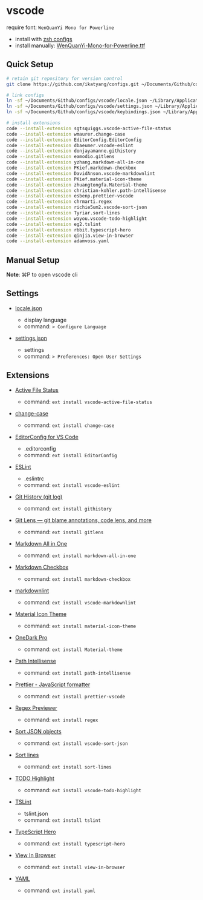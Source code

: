# vscode

require font: `WenQuanYi Mono for Powerline`

- install with [zsh configs](../others/zsh.md)
- install manually: [WenQuanYi-Mono-for-Powerline.ttf](https://github.com/ikatyang/zsh-theme/raw/master/fonts/WenQuanYi-Mono-for-Powerline.ttf)

## Quick Setup

```sh
# retain git repository for version control
git clone https://github.com/ikatyang/configs.git ~/Documents/Github/configs

# link configs
ln -sf ~/Documents/Github/configs/vscode/locale.json ~/Library/Application\ Support/Code/User
ln -sf ~/Documents/Github/configs/vscode/settings.json ~/Library/Application\ Support/Code/User
ln -sf ~/Documents/Github/configs/vscode/keybindings.json ~/Library/Application\ Support/Code/User

# install extensions
code --install-extension sgtsquiggs.vscode-active-file-status
code --install-extension wmaurer.change-case
code --install-extension EditorConfig.EditorConfig
code --install-extension dbaeumer.vscode-eslint
code --install-extension donjayamanne.githistory
code --install-extension eamodio.gitlens
code --install-extension yzhang.markdown-all-in-one
code --install-extension PKief.markdown-checkbox
code --install-extension DavidAnson.vscode-markdownlint
code --install-extension PKief.material-icon-theme
code --install-extension zhuangtongfa.Material-theme
code --install-extension christian-kohler.path-intellisense
code --install-extension esbenp.prettier-vscode
code --install-extension chrmarti.regex
code --install-extension richie5um2.vscode-sort-json
code --install-extension Tyriar.sort-lines
code --install-extension wayou.vscode-todo-highlight
code --install-extension eg2.tslint
code --install-extension rbbit.typescript-hero
code --install-extension qinjia.view-in-browser
code --install-extension adamvoss.yaml
```

## Manual Setup

**Note**: ⌘P to open vscode cli

## Settings

- [locale.json](./locale.json)
  - display language
  - command: `> Configure Language`

- [settings.json](./settings.json)
  - settings
  - command: `> Preferences: Open User Settings`

## Extensions

- [Active File Status](https://marketplace.visualstudio.com/items?itemName=sgtsquiggs.vscode-active-file-status)
  - command: `ext install vscode-active-file-status`

- [change-case](https://marketplace.visualstudio.com/items?itemName=wmaurer.change-case)
  - command: `ext install change-case`

- [EditorConfig for VS Code](https://marketplace.visualstudio.com/items?itemName=EditorConfig.EditorConfig)
  - .editorconfig
  - command: `ext install EditorConfig`

- [ESLint](https://marketplace.visualstudio.com/items?itemName=dbaeumer.vscode-eslint)
  - .eslintrc
  - command: `ext install vscode-eslint`

- [Git History (git log)](https://marketplace.visualstudio.com/items?itemName=donjayamanne.githistory)
  - command: `ext install githistory`

- [Git Lens — git blame annotations, code lens, and more](https://marketplace.visualstudio.com/items?itemName=eamodio.gitlens)
  - command: `ext install gitlens`

- [Markdown All in One](https://marketplace.visualstudio.com/items?itemName=yzhang.markdown-all-in-one)
  - command: `ext install markdown-all-in-one`

- [Markdown Checkbox](https://marketplace.visualstudio.com/items?itemName=PKief.markdown-checkbox)
  - command: `ext install markdown-checkbox`

- [markdownlint](https://marketplace.visualstudio.com/items?itemName=DavidAnson.vscode-markdownlint)
  - command: `ext install vscode-markdownlint`

- [Material Icon Theme](https://marketplace.visualstudio.com/items?itemName=PKief.material-icon-theme)
  - command: `ext install material-icon-theme`

- [OneDark Pro](https://marketplace.visualstudio.com/items?itemName=zhuangtongfa.Material-theme)
  - command: `ext install Material-theme`

- [Path Intellisense](https://marketplace.visualstudio.com/items?itemName=christian-kohler.path-intellisense)
  - command: `ext install path-intellisense`

- [Prettier - JavaScript formatter](https://marketplace.visualstudio.com/items?itemName=esbenp.prettier-vscode)
  - command: `ext install prettier-vscode`

- [Regex Previewer](https://marketplace.visualstudio.com/items?itemName=chrmarti.regex)
  - command: `ext install regex`

- [Sort JSON objects](https://marketplace.visualstudio.com/items?itemName=richie5um2.vscode-sort-json)
  - command: `ext install vscode-sort-json`

- [Sort lines](https://marketplace.visualstudio.com/items?itemName=Tyriar.sort-lines)
  - command: `ext install sort-lines`

- [TODO Highlight](https://marketplace.visualstudio.com/items?itemName=wayou.vscode-todo-highlight)
  - command: `ext install vscode-todo-highlight`

- [TSLint](https://marketplace.visualstudio.com/items?itemName=eg2.tslint)
  - tslint.json
  - command: `ext install tslint`

- [TypeScript Hero](https://marketplace.visualstudio.com/items?itemName=rbbit.typescript-hero)
  - command: `ext install typescript-hero`

- [View In Browser](https://marketplace.visualstudio.com/items?itemName=qinjia.view-in-browser)
  - command: `ext install view-in-browser`

- [YAML](https://marketplace.visualstudio.com/items?itemName=adamvoss.yaml)
  - command: `ext install yaml`
